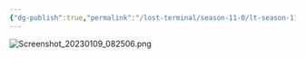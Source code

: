 ```yaml
---
{"dg-publish":true,"permalink":"/lost-terminal/season-11-0/lt-season-11-0/","tags":["project/lt"]}
---
```



![Screenshot_20230109_082506.png](/img/user/Screenshot_20230109_082506.png)

 